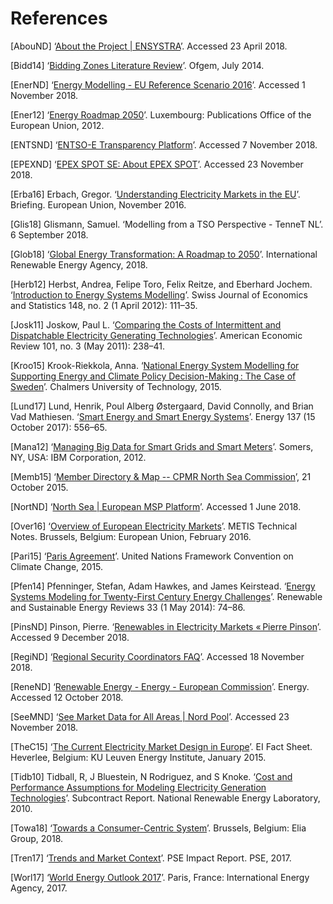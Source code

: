 
# References

[AbouND] ‘[About the Project | ENSYSTRA](https://ensystra.eu/about-the-project/)’. Accessed 23 April 2018.

[Bidd14] ‘[Bidding Zones Literature Review](https://www.ofgem.gov.uk/sites/default/files/docs/2014/10/fta_bidding_zone_configuration_literature_review_1.pdf)’. Ofgem, July 2014.

[EnerND] ‘[Energy Modelling - EU Reference Scenario 2016](https://data.europa.eu/euodp/data/dataset/energy-modelling)’. Accessed 1 November 2018.

[Ener12] ‘[Energy Roadmap 2050](https://doi.org/10.2833/10759)’. Luxembourg: Publications Office of the European Union, 2012.

[ENTSND] ‘[ENTSO-E Transparency Platform](https://transparency.entsoe.eu/)’. Accessed 7 November 2018.

[EPEXND] ‘[EPEX SPOT SE: About EPEX SPOT](http://www.epexspot.com/en/company-info/about_epex_spot)’. Accessed 23 November 2018.

[Erba16] Erbach, Gregor. ‘[Understanding Electricity Markets in the EU](http://www.europarl.europa.eu/RegData/etudes/BRIE/2016/593519/EPRS_BRI(2016)593519_EN.pdf)’. Briefing. European Union, November 2016.

[Glis18] Glismann, Samuel. ‘Modelling from a TSO Perspective - TenneT NL’. 6 September 2018.

[Glob18] ‘[Global Energy Transformation: A Roadmap to 2050](http://www.irena.org/publications/2018/Apr/Global-Energy-Transition-A-Roadmap-to-2050)’. International Renewable Energy Agency, 2018.

[Herb12] Herbst, Andrea, Felipe Toro, Felix Reitze, and Eberhard Jochem. ‘[Introduction to Energy Systems Modelling](https://doi.org/10.1007/BF03399363)’. Swiss Journal of Economics and Statistics 148, no. 2 (1 April 2012): 111–35.

[Josk11] Joskow, Paul L. ‘[Comparing the Costs of Intermittent and Dispatchable Electricity Generating Technologies](https://doi.org/10.1257/aer.101.3.238)’. American Economic Review 101, no. 3 (May 2011): 238–41.

[Kroo15] Krook-Riekkola, Anna. ‘[National Energy System Modelling for Supporting Energy and Climate Policy Decision-Making : The Case of Sweden](http://urn.kb.se/resolve?urn=urn:nbn:se:ltu:diva-17594)’. Chalmers University of Technology, 2015.

[Lund17] Lund, Henrik, Poul Alberg Østergaard, David Connolly, and Brian Vad Mathiesen. ‘[Smart Energy and Smart Energy Systems](https://doi.org/10.1016/j.energy.2017.05.123)’. Energy 137 (15 October 2017): 556–65.

[Mana12] ‘[Managing Big Data for Smart Grids and Smart Meters](http://www.ibmbigdatahub.com/whitepaper/managing-big-data-smart-grids-and-smart-meters)’. Somers, NY, USA: IBM Corporation, 2012.

[Memb15] ‘[Member Directory & Map -- CPMR North Sea Commission](https://cpmr-northsea.org/who-we-are/member-directory-map/)’, 21 October 2015.

[NortND] ‘[North Sea | European MSP Platform](https://www.msp-platform.eu/sea-basins/north-sea-0)’. Accessed 1 June 2018.

[Over16] ‘[Overview of European Electricity Markets](https://ec.europa.eu/energy/sites/ener/files/documents/overview_of_european_electricity_markets.pdf)’. METIS Technical Notes. Brussels, Belgium: European Union, February 2016.

[Pari15] ‘[Paris Agreement](https://unfccc.int/process-and-meetings/the-paris-agreement/the-paris-agreement)’. United Nations Framework Convention on Climate Change, 2015.

[Pfen14] Pfenninger, Stefan, Adam Hawkes, and James Keirstead. ‘[Energy Systems Modeling for Twenty-First Century Energy Challenges](https://doi.org/10.1016/j.rser.2014.02.003)’. Renewable and Sustainable Energy Reviews 33 (1 May 2014): 74–86.

[PinsND] Pinson, Pierre. ‘[Renewables in Electricity Markets « Pierre Pinson](http://pierrepinson.com/?page_id=913)’. Accessed 9 December 2018.

[RegiND] ‘[Regional Security Coordinators FAQ](https://www.entsoe.eu/major-projects/rscis/)’. Accessed 18 November 2018.

[ReneND] ‘[Renewable Energy - Energy - European Commission](https://ec.europa.eu/energy/en/topics/renewable-energy)’. Energy. Accessed 12 October 2018.

[SeeMND] ‘[See Market Data for All Areas | Nord Pool](http://www.nordpoolspot.com/Market-data1/)’. Accessed 23 November 2018.

[TheC15] ‘[The Current Electricity Market Design in Europe](https://set.kuleuven.be/ei/factsheets)’. EI Fact Sheet. Heverlee, Belgium: KU Leuven Energy Institute, January 2015.

[Tidb10] Tidball, R, J Bluestein, N Rodriguez, and S Knoke. ‘[Cost and Performance Assumptions for Modeling Electricity Generation Technologies](https://www.nrel.gov/docs/fy11osti/48595.pdf)’. Subcontract Report. National Renewable Energy Laboratory, 2010.

[Towa18] ‘[Towards a Consumer-Centric System](http://www.elia.be/~/media/files/Elia/StakeholderDay/Elia-Vision-paper-2018_Front-Spreads-Back.pdf)’. Brussels, Belgium: Elia Group, 2018.

[Tren17] ‘[Trends and Market Context](http://raport.pse.pl/en/trends-and-market-context)’. PSE Impact Report. PSE, 2017.

[Worl17] ‘[World Energy Outlook 2017](https://www.iea.org/weo2017/)’. Paris, France: International Energy Agency, 2017.
